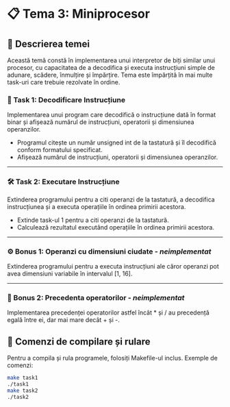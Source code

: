 # 📋 Tema 3: Miniprocesor

## 📝 Descrierea temei
Această temă constă în implementarea unui interpretor de biți similar unui procesor, cu capacitatea de a decodifica și executa instrucțiuni simple de adunare, scădere, înmulțire și împărțire. Tema este împărțită în mai multe task-uri care trebuie rezolvate în ordine.

### 🧩 Task 1: Decodificare Instrucțiune
Implementarea unui program care decodifică o instrucțiune dată în format binar și afișează numărul de instrucțiuni, operatorii și dimensiunea operanzilor.
- Programul citește un număr unsigned int de la tastatură și îl decodifică conform formatului specificat.
- Afișează numărul de instrucțiuni, operatorii și dimensiunea operanzilor.

---

### 🛠️ Task 2: Executare Instrucțiune
Extinderea programului pentru a citi operanzi de la tastatură, a decodifica instrucțiunea și a executa operațiile în ordinea primirii acestora.
- Extinde task-ul 1 pentru a citi operanzi de la tastatură.
- Calculează rezultatul executând operațiile în ordinea primirii acestora.

---

### ⚙️ Bonus 1: Operanzi cu dimensiuni ciudate - *neimplementat*
Extinderea programului pentru a executa instrucțiuni ale căror operanzi pot avea dimensiuni variabile în intervalul [1, 16].

---

### 🔄 Bonus 2: Precedenta operatorilor - *neimplementat*
Implementarea precedenței operatorilor astfel încât * și / au precedență egală între ei, dar mai mare decât + și -.

## 🚀 Comenzi de compilare și rulare
Pentru a compila și rula programele, folosiți Makefile-ul inclus. Exemple de comenzi:
```bash
make task1
./task1
make task2
./task2
```
